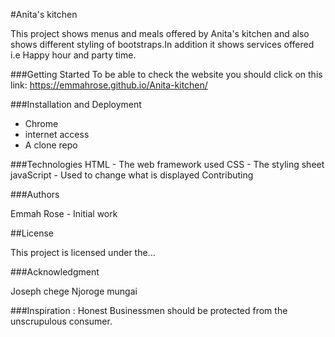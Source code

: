 #Anita's kitchen

This project shows menus and meals offered by Anita's kitchen and also shows
different styling of bootstraps.In addition it shows services offered i.e Happy
hour and party time.

###Getting Started
To be able to check the website you should click on this link:
 https://emmahrose.github.io/Anita-kitchen/

###Installation and Deployment
* Chrome
* internet access
* A clone repo

###Technologies
HTML - The web framework used
CSS - The styling sheet
javaScript - Used to change what is displayed
Contributing



###Authors

Emmah Rose - Initial work

##License

This project is licensed under the...

###Acknowledgment

Joseph chege
Njoroge mungai

###Inspiration : Honest Businessmen should be protected from the unscrupulous
consumer.
